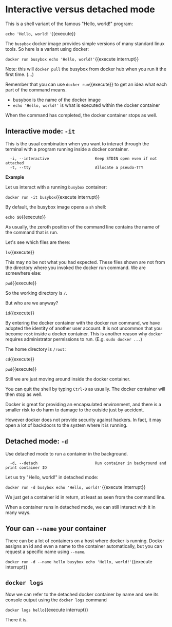 # Interactive versus detached mode

This is a shell variant of the famous "Hello, world!" program:

`echo 'Hello, world!'`{{execute}}

The `busybox` docker image provides simple versions of many standard linux tools. So here is a variant using docker:

`docker run busybox echo 'Hello, world!'`{{execute interrupt}}

Note: this will `docker pull` the busybox from docker hub when you run it the first time. (...)

Remember that you can use `docker run`{{execute}} to get an idea what each part of the command means.

* busybox is the name of the docker image
* `echo 'Hello, world!'` is what is executed within the docker container

When the command has completed, the docker container stops as well.

## Interactive mode: `-it`

This is the usual combination when you want to interact through the terminal with a program running inside a docker
container.

```shell
  -i, --interactive                    Keep STDIN open even if not attached
  -t, --tty                            Allocate a pseudo-TTY
```

**Example**

Let us interact with a running `busybox` container:

`docker run -it busybox`{{execute interrupt}}

By default, the busybox image opens a `sh` shell:

`echo $0`{{execute}}

As usually, the zeroth position of the command line contains the name of the command that is run.

Let's see which files are there:

`ls`{{execute}}

This may no be not what you had expected. These files shown are not from the directory where you invoked the docker run
command. We are somewhere else:

`pwd`{{execute}}

So the working directory is `/`.

But who are we anyway?

`id`{{execute}}

By entering the docker container with the docker run command, we have adopted the identity of another user account. It
is not uncommon that you become `root` inside a docker container. This is another reason why `docker` requires
administrator permissions to run. (E.g. `sudo docker ...`)

The home directory is `/root`:

`cd`{{execute}}

`pwd`{{execute}}

Still we are just moving around inside the docker container.

You can quit the shell by typing `Ctrl-D` as usually. The docker container will then stop as well.

Docker is great for providing an encapsulated environment, and there is a smaller risk to do harm to damage to the
outside just by accident.

However docker does not provide security against hackers. In fact, it may open a lot of backdoors to the system where it
is running.

## Detached mode: `-d`

Use detached mode to run a container in the background. 

```shell
  -d, --detach                         Run container in background and print container ID
```
Let us try "Hello, world!" in detached mode:

`docker run -d busybox echo 'Hello, world!'`{{execute interrupt}}

We just get a container id in return, at least as seen from the command line.

When a container runs in detached mode, we can still interact with it in many ways.

## Your can  `--name` your container

There can be a lot of containers on a host where docker is running. Docker assigns an id and even a name to the container automatically, but you can request a specific name using `--name`.

`docker run -d --name hello busybox echo 'Hello, world!'`{{execute interrupt}}

## `docker logs`

Now we can refer to the detached docker container by name and see its console output using the `docker logs` command

`docker logs hello`{{execute interrupt}}

There it is.